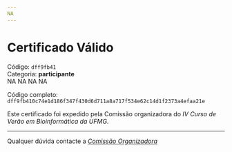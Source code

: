 ```yaml
---
NA
---
```


# Certificado Válido

Código: `dff9fb41`<br>
Categoria: **participante**<br>
NA
NA
NA
NA


Código completo: `dff9fb410c74e1d186f347f430d6d711a8a717f534e62c14d1f2373a4efaa21e`


Este certificado foi expedido pela Comissão organizadora do *IV Curso de Verão em Bioinformática da UFMG*.

----

Qualquer dúvida contacte a [_Comissão Organizadora_](<mailto:cursobioinfoufmg@gmail.com$subject=[Certificados]>)

